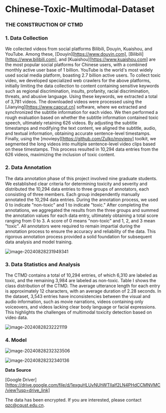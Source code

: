 # Chinese-Toxic-Multimodal-Dataset
### THE CONSTRUCTION OF CTMD

### 1. Data Collection

We collected videos from social platforms Bilibili, Douyin, Kuaishou, and YouTube. Among these, [Douyin][https://www.douyin.com], [Bilibili][https://www.bilibili.com], and [Kuaishou][https://www.kuaishou.com] are the most popular social platforms for Chinese users, with a combined monthly active user base of 1 billion. YouTube is the world's most widely used social media platform, boasting 2.7 billion active users. To collect toxic video, we developed specialized web crawlers for the above platforms, initially limiting the data collection to content containing sensitive keywords such as regional discrimination, insults, profanity, racial discrimination, threats, and abusive language. Using these keywords, we extracted a total of 3,781 videos. The downloaded videos were processed using the [Jianying][https://www.capcut.cn] software, where we extracted and synchronized the subtitle information for each video. We then performed a rough evaluation based on whether the subtitle information contained toxic speech, ultimately retaining 626 videos. By adjusting the subtitle timestamps and modifying the text content, we aligned the subtitle, audio, and textual information, obtaining accurate sentence-level timestamps. Finally, using the [moviepy][https://github.com/Zulko/moviepy]  toolkit, we segmented the long videos into multiple sentence-level video clips based on these timestamps. This process resulted in 10,294 data entries from the 626 videos, maximizing the inclusion of toxic content.

### 2. Data Annotation

The data annotation phase of this project involved nine graduate students. We established clear criteria for determining toxicity and severity and distributed the 10,294 data entries to three groups of annotators, each consisting of three members. Each group independently manually annotated the 10,294 data entries. During the annotation process, we used 0 to indicate "non-toxic" and 1 to indicate "toxic." After completing the annotations, we aggregated the results from the three groups and summed the annotation values for each data entry, ultimately obtaining a total score ranging from 0 to 3. A score of 0 means "non-toxic" and 1, 2, and 3 mean "toxic". All annotators were required to remain impartial during the annotation process to ensure the accuracy and reliability of the data. This rigorous annotation process provided a solid foundation for subsequent data analysis and model training.

![image-20240828231949341](fig/fig1.png)

### 3. Data Statistics and Analysis

The CTMD contains a total of 10,294 entries, of which 6,310 are labeled as toxic, and the remaining 3,984 are labeled as non-toxic. Table I shows the class distribution of the CTMD. The average utterance length for each entry is approximately 12 characters, with an average duration of 2.28 seconds. In the dataset, 3,543 entries have inconsistencies between the visual and audio information, such as movie narrations, videos containing only voiceovers, and videos lacking clear body language or facial expressions. This highlights the challenges of multimodal toxicity detection based on video data.

![image-20240828232221119](fig/fig2.png)

### 4. Model

![image-20240828232323506](fig/ToxMnet.png)

![image-20240828232340136](fig/EEA.png)

**Data Source**

[Google Driver][https://drive.google.com/file/d/1exguHLUvNUhWTllalf2LN4PHdCCMNVMC/view?usp=drive_link]

The data has been encrypted. If you are interested, please contact qzc@cqust.edu.cn. 



